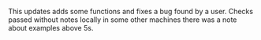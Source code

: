 This updates adds some functions and fixes a bug found by a user.
Checks passed without notes locally in some other machines there was a note about examples above 5s. 
